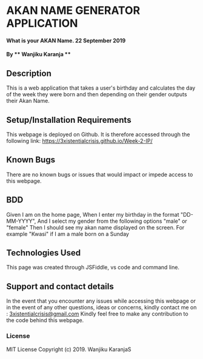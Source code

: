 # AKAN NAME GENERATOR APPLICATION
#### What is your AKAN Name. 22 September 2019
#### By ** Wanjiku Karanja **
## Description
This is a web application that takes a user's birthday and calculates the day of the week they were born and then depending on their gender outputs their Akan Name. 
## Setup/Installation Requirements
This webpage is deployed on Github. It is therefore accessed through the following link: https://3xistentialcrisis.github.io/Week-2-IP/
## Known Bugs
There are no known bugs or issues that would impact or impede access to this webpage. 
## BDD
Given I am on the home page,
When I enter my birthday in the format "DD-MM-YYYY",
And I select my gender from the following options "male" or "female"
Then I should see my akan name displayed on the screen. For example "Kwasi" if I am a male born on a Sunday
## Technologies Used
This page was created through JSFiddle, vs code and command line. 
## Support and contact details
In the event that you encounter any issues while accessing this webpage or in the event of any other questions, ideas or concerns, kindly contact me on : 3xistentialcrisis@gmail.com 
Kindly feel free to make any contribution to the code behind this webpage.
### License
MIT License
Copyright (c) 2019. Wanjiku KaranjaS